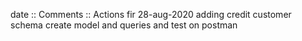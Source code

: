 date :: Comments :: Actions
fir 28-aug-2020 adding credit customer schema  create model and queries and test on postman

